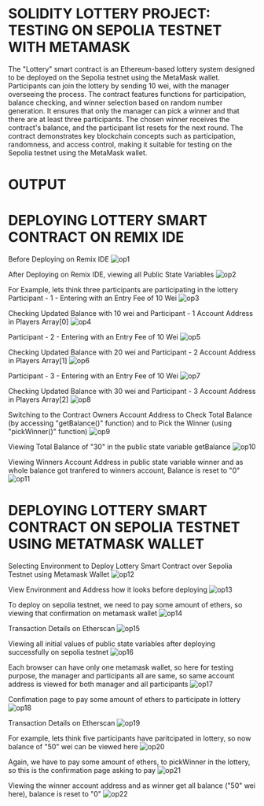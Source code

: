 # SOLIDITY LOTTERY PROJECT: TESTING ON SEPOLIA TESTNET WITH METAMASK

The "Lottery" smart contract is an Ethereum-based lottery system designed to be deployed on the Sepolia testnet using the MetaMask wallet. Participants can join the lottery by sending 10 wei, with the manager 
overseeing the process. The contract features functions for participation, balance checking, and winner selection based on random number generation. It ensures that only the manager can pick a winner and that there 
are at least three participants. The chosen winner receives the contract's balance, and the participant list resets for the next round. The contract demonstrates key blockchain concepts such as participation, 
randomness, and access control, making it suitable for testing on the Sepolia testnet using the MetaMask wallet.

# OUTPUT

# DEPLOYING LOTTERY SMART CONTRACT ON REMIX IDE
Before Deploying on Remix IDE
![op1](https://github.com/Neeraja-Kallamadi/Blockchain_Solidity_Lottery_Smart_Contract_Sepolia_Testnet_Metamask_Wallet/assets/110168775/487c16fc-03b3-4f91-ae24-a2f4dc09bbc1)

After Deploying on Remix IDE, viewing all Public State Variables
![op2](https://github.com/Neeraja-Kallamadi/Blockchain_Solidity_Lottery_Smart_Contract_Sepolia_Testnet_Metamask_Wallet/assets/110168775/e776dbdf-fabe-4338-a26a-6e414616a373)

For Example, lets think three participants are participating in the lottery
Participant - 1 - Entering with an Entry Fee of 10 Wei
![op3](https://github.com/Neeraja-Kallamadi/Blockchain_Solidity_Lottery_Smart_Contract_Sepolia_Testnet_Metamask_Wallet/assets/110168775/95db0197-1b30-4f44-8fd8-fd63f462f58d)

Checking Updated Balance with 10 wei and Participant - 1 Account Address in Players Array[0]
![op4](https://github.com/Neeraja-Kallamadi/Blockchain_Solidity_Lottery_Smart_Contract_Sepolia_Testnet_Metamask_Wallet/assets/110168775/18394b4a-acf6-4380-8249-42ed674365a9)

Participant - 2 - Entering with an Entry Fee of 10 Wei
![op5](https://github.com/Neeraja-Kallamadi/Blockchain_Solidity_Lottery_Smart_Contract_Sepolia_Testnet_Metamask_Wallet/assets/110168775/439f1659-1b71-4771-ba27-5fb110a33bae)

Checking Updated Balance with 20 wei and Participant - 2 Account Address in Players Array[1]
![op6](https://github.com/Neeraja-Kallamadi/Blockchain_Solidity_Lottery_Smart_Contract_Sepolia_Testnet_Metamask_Wallet/assets/110168775/a075d350-8605-4646-831d-736827aaf406)

Participant - 3 - Entering with an Entry Fee of 10 Wei
![op7](https://github.com/Neeraja-Kallamadi/Blockchain_Solidity_Lottery_Smart_Contract_Sepolia_Testnet_Metamask_Wallet/assets/110168775/a11c7984-5ad4-4ea3-8e83-b4ff9dff7671)

Checking Updated Balance with 30 wei and Participant - 3 Account Address in Players Array[2]
![op8](https://github.com/Neeraja-Kallamadi/Blockchain_Solidity_Lottery_Smart_Contract_Sepolia_Testnet_Metamask_Wallet/assets/110168775/4f3f8e93-4707-4f89-a238-64dab7acec48)

Switching to the Contract Owners Account Address to Check Total Balance (by accessing "getBalance()" function) and to Pick the Winner (using "pickWinner()" function)
![op9](https://github.com/Neeraja-Kallamadi/Blockchain_Solidity_Lottery_Smart_Contract_Sepolia_Testnet_Metamask_Wallet/assets/110168775/084951cd-fff9-49d0-af42-c37e93190387)

Viewing Total Balance of "30" in the public state variable getBalance
![op10](https://github.com/Neeraja-Kallamadi/Blockchain_Solidity_Lottery_Smart_Contract_Sepolia_Testnet_Metamask_Wallet/assets/110168775/6190293f-eae9-4c42-bb55-97b6b808f63a)

Viewing Winners Account Address in public state variable winner and as whole balance got tranfered to winners account, Balance is reset to "0"
![op11](https://github.com/Neeraja-Kallamadi/Blockchain_Solidity_Lottery_Smart_Contract_Sepolia_Testnet_Metamask_Wallet/assets/110168775/ff5c5583-6e7a-4529-9b6e-da48e21fcd19)

# DEPLOYING LOTTERY SMART CONTRACT ON SEPOLIA TESTNET USING METATMASK WALLET
Selecting Environment to Deploy Lottery Smart Contract over Sepolia Testnet using Metamask Wallet
![op12](https://github.com/Neeraja-Kallamadi/Blockchain_Solidity_Lottery_Smart_Contract_Sepolia_Testnet_Metamask_Wallet/assets/110168775/caa80b58-378b-4b0a-88d5-aaed4288f739)

View Environment and Address how it looks before deploying
![op13](https://github.com/Neeraja-Kallamadi/Blockchain_Solidity_Lottery_Smart_Contract_Sepolia_Testnet_Metamask_Wallet/assets/110168775/a0be04f5-d11b-47e5-8dcc-e7bb8684a6bf)

To deploy on sepolia testnet, we need to pay some amount of ethers, so viewing that confirmation on metamask wallet
![op14](https://github.com/Neeraja-Kallamadi/Blockchain_Solidity_Lottery_Smart_Contract_Sepolia_Testnet_Metamask_Wallet/assets/110168775/6275ef52-ab01-4f18-ab27-b90f5a9d8ca0)

Transaction Details on Etherscan
![op15](https://github.com/Neeraja-Kallamadi/Blockchain_Solidity_Lottery_Smart_Contract_Sepolia_Testnet_Metamask_Wallet/assets/110168775/fab0a013-a411-4b99-a25e-2730df5d8f25)

Viewing all initial values of public state variables after deploying successfully on sepolia testnet
![op16](https://github.com/Neeraja-Kallamadi/Blockchain_Solidity_Lottery_Smart_Contract_Sepolia_Testnet_Metamask_Wallet/assets/110168775/b397e047-8ea6-4030-ac7b-c95c1f2721b3)

Each browser can have only one metamask wallet, so here for testing purpose, the manager and participants all are same, so same account address is viewed for both manager and all participants
![op17](https://github.com/Neeraja-Kallamadi/Blockchain_Solidity_Lottery_Smart_Contract_Sepolia_Testnet_Metamask_Wallet/assets/110168775/c3e62406-421c-49d2-bbb4-5a4225e9f343)

Confimation page to pay some amount of ethers to participate in lottery
![op18](https://github.com/Neeraja-Kallamadi/Blockchain_Solidity_Lottery_Smart_Contract_Sepolia_Testnet_Metamask_Wallet/assets/110168775/6471c2a1-ec01-4f24-8936-6065a62915d3)

Transaction Details on Etherscan
![op19](https://github.com/Neeraja-Kallamadi/Blockchain_Solidity_Lottery_Smart_Contract_Sepolia_Testnet_Metamask_Wallet/assets/110168775/483c9008-e767-49aa-ab26-40dc93d523df)

For example, lets think five participants have paritcipated in lottery, so now balance of "50" wei can be viewed here
![op20](https://github.com/Neeraja-Kallamadi/Blockchain_Solidity_Lottery_Smart_Contract_Sepolia_Testnet_Metamask_Wallet/assets/110168775/85715fbd-9532-4f7d-a5c4-6d3edaf6c5eb)

Again, we have to pay some amount of ethers, to pickWinner in the lottery, so this is the confirmation page asking to pay
![op21](https://github.com/Neeraja-Kallamadi/Blockchain_Solidity_Lottery_Smart_Contract_Sepolia_Testnet_Metamask_Wallet/assets/110168775/0510469d-97e8-4e11-95f6-d3fea147ddad)

Viewing the winner account address and as winner get all balance ("50" wei here), balance is reset to "0"
![op22](https://github.com/Neeraja-Kallamadi/Blockchain_Solidity_Lottery_Smart_Contract_Sepolia_Testnet_Metamask_Wallet/assets/110168775/0bb7c17d-2afe-470e-aa53-c03c053369d8)
